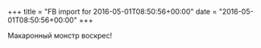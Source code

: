 +++
title = "FB import for 2016-05-01T08:50:56+00:00"
date = "2016-05-01T08:50:56+00:00"
+++

Макаронный монстр воскрес!



